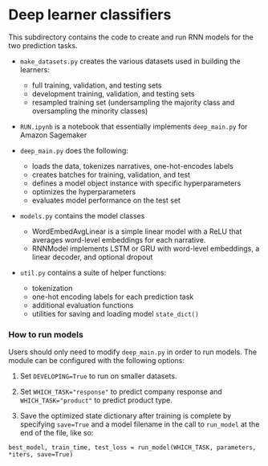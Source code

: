 # Deep learner classifiers

This subdirectory contains the code to create and run RNN models for the two prediction tasks.

- `make_datasets.py` creates the various datasets used in building the learners: 
    - full training, validation, and testing sets 
    - development training, validation, and testing sets 
    - resampled training set (undersampling the majority class and oversampling the minority classes)

- `RUN.ipynb` is a notebook that essentially implements `deep_main.py` for Amazon Sagemaker

- `deep_main.py` does the following: 
    - loads the data, tokenizes narratives, one-hot-encodes labels
    - creates batches for training, validation, and test
    - defines a model object instance with specific hyperparameters
    - optimizes the hyperparameters
    - evaluates model performance on the test set

- `models.py` contains the model classes
    - WordEmbedAvgLinear is a simple linear model with a ReLU that averages word-level embeddings for each narrative.
    - RNNModel implements LSTM or GRU with word-level embeddings, a linear decoder, and optional dropout

- `util.py` contains a suite of helper functions:
    - tokenization 
    - one-hot encoding labels for each prediction task
    - additional evaluation functions
    - utilities for saving and loading model `state_dict()`

### How to run models

Users should only need to modify `deep_main.py` in order to run models. The module can be configured with the following options:

1. Set `DEVELOPING=True` to run on smaller datasets.

2. Set `WHICH_TASK="response"` to predict company response and `WHICH_TASK="product"` to predict product type.

3. Save the optimized state dictionary after training is complete by specifying `save=True` and a model filename in the call to `run_model` at the end of the file, like so:

```
best_model, train_time, test_loss = run_model(WHICH_TASK, parameters, *iters, save=True)
```

